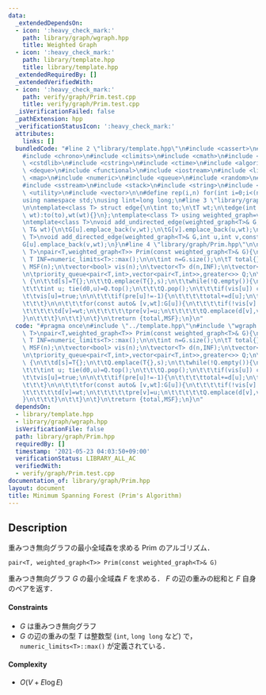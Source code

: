 ```yaml
---
data:
  _extendedDependsOn:
  - icon: ':heavy_check_mark:'
    path: library/graph/wgraph.hpp
    title: Weighted Graph
  - icon: ':heavy_check_mark:'
    path: library/template.hpp
    title: library/template.hpp
  _extendedRequiredBy: []
  _extendedVerifiedWith:
  - icon: ':heavy_check_mark:'
    path: verify/graph/Prim.test.cpp
    title: verify/graph/Prim.test.cpp
  _isVerificationFailed: false
  _pathExtension: hpp
  _verificationStatusIcon: ':heavy_check_mark:'
  attributes:
    links: []
  bundledCode: "#line 2 \"library/template.hpp\"\n#include <cassert>\n#include <cctype>\n\
    #include <chrono>\n#include <climits>\n#include <cmath>\n#include <cstdio>\n#include\
    \ <cstdlib>\n#include <cstring>\n#include <ctime>\n#include <algorithm>\n#include\
    \ <deque>\n#include <functional>\n#include <iostream>\n#include <limits>\n#include\
    \ <map>\n#include <numeric>\n#include <queue>\n#include <random>\n#include <set>\n\
    #include <sstream>\n#include <stack>\n#include <string>\n#include <tuple>\n#include\
    \ <utility>\n#include <vector>\n\n#define rep(i,n) for(int i=0;i<(n);i++)\n\n\
    using namespace std;\nusing lint=long long;\n#line 3 \"library/graph/wgraph.hpp\"\
    \n\ntemplate<class T> struct edge{\n\tint to;\n\tT wt;\n\tedge(int to,const T&\
    \ wt):to(to),wt(wt){}\n};\ntemplate<class T> using weighted_graph=vector<vector<edge<T>>>;\n\
    \ntemplate<class T>\nvoid add_undirected_edge(weighted_graph<T>& G,int u,int v,const\
    \ T& wt){\n\tG[u].emplace_back(v,wt);\n\tG[v].emplace_back(u,wt);\n}\n\ntemplate<class\
    \ T>\nvoid add_directed_edge(weighted_graph<T>& G,int u,int v,const T& wt){\n\t\
    G[u].emplace_back(v,wt);\n}\n#line 4 \"library/graph/Prim.hpp\"\n\ntemplate<class\
    \ T>\npair<T,weighted_graph<T>> Prim(const weighted_graph<T>& G){\n\tconstexpr\
    \ T INF=numeric_limits<T>::max();\n\n\tint n=G.size();\n\tT total{};\n\tweighted_graph<T>\
    \ MSF(n);\n\tvector<bool> vis(n);\n\tvector<T> d(n,INF);\n\tvector<int> pre(n,-1);\n\
    \n\tpriority_queue<pair<T,int>,vector<pair<T,int>>,greater<>> Q;\n\trep(s,n) if(!vis[s])\
    \ {\n\t\td[s]=T{};\n\t\tQ.emplace(T{},s);\n\t\twhile(!Q.empty()){\n\t\t\tT d0;\n\
    \t\t\tint u; tie(d0,u)=Q.top();\n\t\t\tQ.pop();\n\t\t\tif(vis[u]) continue;\n\t\
    \t\tvis[u]=true;\n\n\t\t\tif(pre[u]!=-1){\n\t\t\t\ttotal+=d[u];\n\t\t\t\tadd_undirected_edge(MSF,u,pre[u],d[u]);\n\
    \t\t\t}\n\n\t\t\tfor(const auto& [v,wt]:G[u]){\n\t\t\t\tif(!vis[v] && d[v]>wt){\n\
    \t\t\t\t\td[v]=wt;\n\t\t\t\t\tpre[v]=u;\n\t\t\t\t\tQ.emplace(d[v],v);\n\t\t\t\t\
    }\n\t\t\t}\n\t\t}\n\t}\n\treturn {total,MSF};\n}\n"
  code: "#pragma once\n#include \"../template.hpp\"\n#include \"wgraph.hpp\"\n\ntemplate<class\
    \ T>\npair<T,weighted_graph<T>> Prim(const weighted_graph<T>& G){\n\tconstexpr\
    \ T INF=numeric_limits<T>::max();\n\n\tint n=G.size();\n\tT total{};\n\tweighted_graph<T>\
    \ MSF(n);\n\tvector<bool> vis(n);\n\tvector<T> d(n,INF);\n\tvector<int> pre(n,-1);\n\
    \n\tpriority_queue<pair<T,int>,vector<pair<T,int>>,greater<>> Q;\n\trep(s,n) if(!vis[s])\
    \ {\n\t\td[s]=T{};\n\t\tQ.emplace(T{},s);\n\t\twhile(!Q.empty()){\n\t\t\tT d0;\n\
    \t\t\tint u; tie(d0,u)=Q.top();\n\t\t\tQ.pop();\n\t\t\tif(vis[u]) continue;\n\t\
    \t\tvis[u]=true;\n\n\t\t\tif(pre[u]!=-1){\n\t\t\t\ttotal+=d[u];\n\t\t\t\tadd_undirected_edge(MSF,u,pre[u],d[u]);\n\
    \t\t\t}\n\n\t\t\tfor(const auto& [v,wt]:G[u]){\n\t\t\t\tif(!vis[v] && d[v]>wt){\n\
    \t\t\t\t\td[v]=wt;\n\t\t\t\t\tpre[v]=u;\n\t\t\t\t\tQ.emplace(d[v],v);\n\t\t\t\t\
    }\n\t\t\t}\n\t\t}\n\t}\n\treturn {total,MSF};\n}\n"
  dependsOn:
  - library/template.hpp
  - library/graph/wgraph.hpp
  isVerificationFile: false
  path: library/graph/Prim.hpp
  requiredBy: []
  timestamp: '2021-05-23 04:03:50+09:00'
  verificationStatus: LIBRARY_ALL_AC
  verifiedWith:
  - verify/graph/Prim.test.cpp
documentation_of: library/graph/Prim.hpp
layout: document
title: Minimum Spanning Forest (Prim's Algorithm)
---
```


## Description
重みつき無向グラフの最小全域森を求める Prim のアルゴリズム．
```
pair<T, weighted_graph<T>> Prim(const weighted_graph<T>& G)
```
重みつき無向グラフ $G$ の最小全域森 $F$ を求める．
$F$ の辺の重みの総和と $F$ 自身のペアを返す．

#### Constraints
- $G$ は重みつき無向グラフ
- $G$ の辺の重みの型 $T$ は整数型 (``int``, ``long long`` など) で，``numeric_limits<T>::max()`` が定義されている．

#### Complexity
- $O(V+E\log E)$
